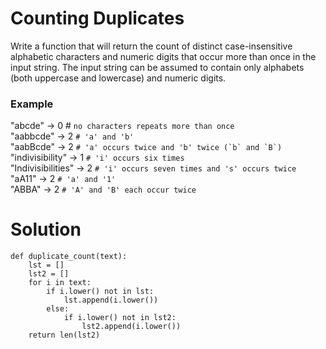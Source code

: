 # Counting Duplicates

Write a function that will return the count of distinct case-insensitive alphabetic characters and numeric digits that occur more than once in the input string. The input string can be assumed to contain only alphabets (both uppercase and lowercase) and numeric digits.

### Example
"abcde" -> 0 # ```no characters repeats more than once```  
"aabbcde" -> 2 ```# 'a' and 'b'```  
"aabBcde" -> 2 ```# 'a' occurs twice and 'b' twice (`b` and `B`)```  
"indivisibility" -> 1 ```# 'i' occurs six times```  
"Indivisibilities" -> 2 ```# 'i' occurs seven times and 's' occurs twice```  
"aA11" -> 2 ```# 'a' and '1'```  
"ABBA" -> 2 ```# 'A' and 'B' each occur twice```  

# Solution
```
def duplicate_count(text):
    lst = []
    lst2 = []
    for i in text:
        if i.lower() not in lst:
            lst.append(i.lower())
        else:
            if i.lower() not in lst2:
                lst2.append(i.lower())
    return len(lst2)
```
